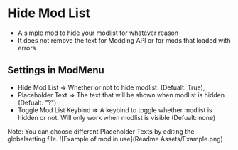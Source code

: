 # Hide Mod List
- A simple mod to hide your modlist for whatever reason
- It does not remove the text for Modding API or for mods that loaded with errors

## Settings in ModMenu
- Hide Mod List => Whether or not to hide modlist. (Defualt: True),
- Placeholder Text => The text that will be shown when modlist is hidden (Defualt: "?")
- Toggle Mod List Keybind => A keybind to toggle whether modlist is hidden or not. Will only work when modlist is visible (Defualt: none)

Note: You can choose different Placeholder Texts by editing the globalsetting file.
![Example of mod in use](Readme Assets/Example.png)